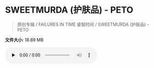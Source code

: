 # SWEETMURDA (护肤品) - PETO

> 原创专辑 / FAILURES IN TIME 睿智时间 / SWEETMURDA (护肤品) - PETO

**文件大小**: 18.69 MB

<audio preload="none" controls><source src="https://file.hsyhx.top/video/原创专辑/FAILURES IN TIME 睿智时间/SWEETMURDA (护肤品) - PETO.flac" type="audio/mpeg">🤔 您的浏览器不支持此音频格式</audio>